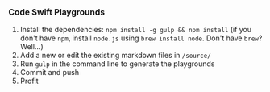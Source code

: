 ### Code Swift Playgrounds

1. Install the dependencies: `npm install -g gulp && npm install` (if you don't have `npm`, install `node.js` using `brew install node`. Don't have `brew`? Well...)
2. Add a new or edit the existing markdown files in `/source/`
3. Run `gulp` in the command line to generate the playgrounds
4. Commit and push
5. Profit
